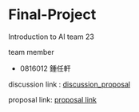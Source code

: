 # Final-Project
Introduction to AI team 23

team member
- 0816012 鍾任軒

discussion link : [discussion_proposal](https://docs.google.com/document/d/18Npon0XLoFYIaJjk2bpSagqGhIGTyTumxrvYBMi1OCg/edit#)

proposal link: [proposal link](https://docs.google.com/document/d/14yce64pXw28PFvjbZO3Snp0f__MfI9-KJKAP1jK_YWw/edit#heading=h.sd80a8udntex)

